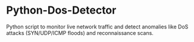 # Python-Dos-Detector
Python script to monitor live network traffic and detect anomalies like DoS attacks (SYN/UDP/ICMP floods) and reconnaissance scans.

